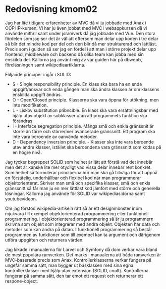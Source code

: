 ---
---
Redovisning kmom02
=========================

Jag har lite tidigare erfarenheter av MVC då vi ju jobbade med Anax i OOPHP-kursen. Vi har ju även jobbat med MVC i webappkursen då vi använde mithril samt under jsramverk då jag jobbade med Vue. Den stora fördelen som jag ser det är väl att eftersom man delar upp koden i tre delar så blir det mindre kod per del och den blir då mer strukturerad och lättläst. Precis som i guiden så ser jag en fördel i att man i större projekt delar upp frontend, middleware och backend då olika team kan jobba med sin enskilda del. Källorna jag använt mig av var guiden här på dbwebb, föreläsningen samt wikipediaartiklarna.

Följande principer ingår i SOLID:

- S - Single responsibility principle. En klass ska bara ha en enda uppgift/ansvar och enda gången man ska ändra klassen är om klassens enskilda uppgift ändras.
- O - Open/Closed principle. Klasserna ska vara öppna för utökning, men inte modifikation. 
- L - Liskov substitution pribncible. En klass ska vara ersättningsbar med hjälp utav objekt av subklasser utan att programmets funktion ska förändras.
- I - Interface segregation principle. Många små och enkla gränssnit är större än färre och större/mer avancerade gränssnitt. Ett program ska inte vara beroende av oanvända metoder. 
- D - Dependency inversion principle. - Klasser ska inte vara beroende utav andra klasser, istället ska beroendena vara gränssnitt som kodas på en högre nivå.

Jag tycker begreppet SOLID som helhet är lätt att förstå vad det innebär men det är kanske lite mer otydligt vad vissa delar innebär rent konkret. Som helhet så formulerar principerna hur man ska gå tillväga för att uppnå en förståelig, underhållbar och flexibel kod när man programmerar objektorienterat. Skriver man små och specifika klasser, små och enkla gränssnitt så får man ju en mer lättläst kod jämfört med större och generella lösningar. Källorna jag använde för SOLID var wikipediasidorna samt youtubevideon.

Om jag förstod wikipedia-artikeln rätt så är ett designmönster inom mjukvara till exempel objektorienterad programmering eller funktionell programmering. I objektorienterad programmering så är ju programmern skrivna som objekt som integrerar med andra objekt. Objekten har data och metoder som kan ändra på datan. I funktionell programmering så består programmen av funktioner som till exempel kan ta argument och därigenom utföra uppgiften och returnera värden. 

Jag kikade i manualerna för Larvel och Symfony då dom verkar vara bland de mest populära ramverken. Det märks i manualerna att båda ramverken är MVC-baserade precis som Anax. Kontrollerklasserna verkar fungera på ungefär samma sätt, man bygger ut basklassen med sina egna kontrollerklasser med hjälp utav extension (SOLID, coolt). Kontrollerna fungerar på samma sätt, den tar emot ett request och returnerar ett respone-object.